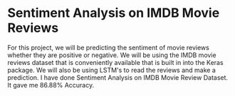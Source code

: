 # Sentiment Analysis on IMDB Movie Reviews
For this project, we will be predicting the sentiment of movie reviews whether they are positive or negative. We will be using the IMDB movie reviews dataset that is conveniently available that is built in into the Keras package. We will also be using LSTM's to read the reviews and make a prediction.
I have done Sentiment Analysis on IMDB Movie Review Dataset. It gave me 86.88% Accuracy.

